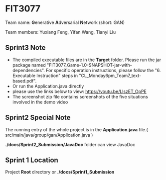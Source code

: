 # FIT3077

Team name: **G**enerative **A**dversarial **N**etwork (short: GAN)

Team members: Yuxiang Feng, Yifan Wang, Tianyi Liu



## Sprint3 Note

- The compiled executable files are in the **Target** folder. Please run the jar package named "FIT3077_Game-1.0-SNAPSHOT-jar-with-dependencies". For specific operation instructions, please follow the "6. Executable Instruction" steps in "CL_Monday6pm_Team7_text-based.pdf".
- Or run the Application.java directly
- please use the links below to view: https://youtu.be/LlszET_OpPE
- The screenshot zip file contains screenshots of the five situations involved in the demo video



## Sprint2 Special Note

The running entry of the whole project is in the **Application.java** file.( src/main/java/group/gan/Application.java )

**./docs/Sprint2_Submission/JavaDoc** folder can view JavaDoc



## Sprint 1 Location

Project **Root** directory or **./docs/Sprint1_Submission**

